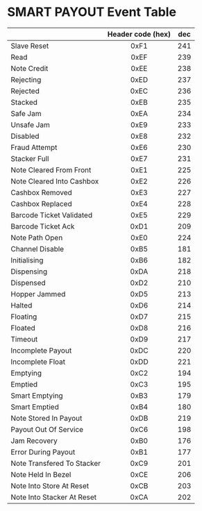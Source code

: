 # SMART PAYOUT Event Table


| |Header code (hex)|dec|
|---|:---:|:---:|
| Slave Reset | 0xF1 | 241 |
| Read | 0xEF | 239 |
| Note Credit | 0xEE | 238 |
| Rejecting | 0xED | 237 |
| Rejected | 0xEC | 236 |
| Stacked | 0xEB | 235 |
| Safe Jam | 0xEA | 234 |
| Unsafe Jam | 0xE9 | 233 |
| Disabled | 0xE8 | 232 |
| Fraud Attempt | 0xE6 | 230 |
| Stacker Full | 0xE7 | 231 |
| Note Cleared From Front | 0xE1 | 225 |
| Note Cleared Into Cashbox | 0xE2 | 226 |
| Cashbox Removed | 0xE3 | 227 |
| Cashbox Replaced | 0xE4 | 228 |
| Barcode Ticket Validated | 0xE5 | 229 |
| Barcode Ticket Ack | 0xD1 | 209 |
| Note Path Open | 0xE0 | 224 |
| Channel Disable | 0xB5 | 181 |
| Initialising | 0xB6 | 182 |
| Dispensing | 0xDA | 218 |
| Dispensed | 0xD2 | 210 |
| Hopper Jammed | 0xD5 | 213 |
| Halted | 0xD6 | 214 |
| Floating | 0xD7 | 215 |
| Floated | 0xD8 | 216 |
| Timeout | 0xD9 | 217 |
| Incomplete Payout | 0xDC | 220 |
| Incomplete Float | 0xDD | 221 |
| Emptying | 0xC2 | 194 |
| Emptied | 0xC3 | 195 |
| Smart Emptying | 0xB3 | 179 |
| Smart Emptied | 0xB4 | 180 |
| Note Stored In Payout | 0xDB | 219 |
| Payout Out Of Service | 0xC6 | 198 |
| Jam Recovery | 0xB0 | 176 |
| Error During Payout | 0xB1 | 177 |
| Note Transfered To Stacker | 0xC9 | 201 |
| Note Held In Bezel | 0xCE | 206 |
| Note Into Store At Reset | 0xCB | 203 |
| Note Into Stacker At Reset | 0xCA | 202 |
